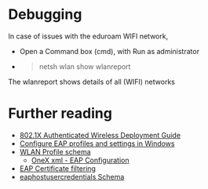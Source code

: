 ﻿
# Debugging
In case of issues with the eduroam WIFI network, 
- Open a Command box (cmd), with Run as administrator
- > netsh wlan show wlanreport

The wlanreport shows details of all (WIFI) networks

# Further reading
- [802.1X Authenticated Wireless Deployment Guide](https://learn.microsoft.com/en-us/previous-versions/windows/it-pro/windows-server-2008-R2-and-2008/dd283093(v=ws.10))
- [Configure EAP profiles and settings in Windows](https://learn.microsoft.com/en-us/windows-server/networking/technologies/extensible-authentication-protocol/configure-eap-profiles?tabs=netsh-wifi%2Cpowershell-vpn%2Csettings-wifi%2Cgroup-policy-wifi)
- [WLAN Profile schema](https://learn.microsoft.com/en-us/windows/win32/nativewifi/wlan-profileschema-elements)
  - [OneX xml - EAP Configuration](https://learn.microsoft.com/en-us/windows/win32/nativewifi/onexschema-schema)
- [EAP Certificate filtering](https://learn.microsoft.com/en-us/windows/client-management/mdm/eap-configuration#eap-certificate-filtering)
- [eaphostusercredentials Schema](https://learn.microsoft.com/en-us/windows/win32/eaphost/eaphostusercredentialsschema-schema)